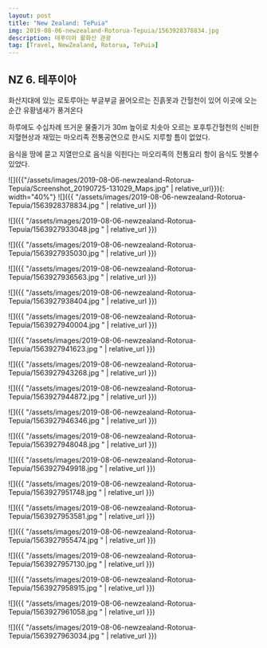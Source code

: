 ```yaml
---
layout: post
title: "New Zealand: TePuia"
img: 2019-08-06-newzealand-Rotorua-Tepuia/1563928378834.jpg
description: 테푸이아 활화산 관광
tag: [Travel, NewZealand, Rotorua, TePuia]
---
```


## NZ 6. 테푸이아

화산지대에 있는 로토루아는 부글부글 끓어오르는 진흙못과 간헐천이 있어 이곳에 오는 순간 유황냄새가 풍겨온다  

하루에도 수십차례 뜨거운 물줄기가 30m 높이로 치솟아 오르는 포후투간헐천의 신비한 지혈현상과 재밌는 마오리족 전통공연으로 한시도 지루할 틈이 없었다.  

음식을 땅에 묻고 지열만으로 음식을 익힌다는 마오리족의 전통요리 항이 음식도 맛볼수 있었다.

![]({{"/assets/images/2019-08-06-newzealand-Rotorua-Tepuia/Screenshot_20190725-131029_Maps.jpg" | relative_url}}){: width="40%"}
![]({{ "/assets/images/2019-08-06-newzealand-Rotorua-Tepuia/1563928378834.jpg
"   | relative_url }})

![]({{ "/assets/images/2019-08-06-newzealand-Rotorua-Tepuia/1563927933048.jpg
"   | relative_url }})

![]({{ "/assets/images/2019-08-06-newzealand-Rotorua-Tepuia/1563927935030.jpg
"   | relative_url }})

![]({{ "/assets/images/2019-08-06-newzealand-Rotorua-Tepuia/1563927936563.jpg
"   | relative_url }})

![]({{ "/assets/images/2019-08-06-newzealand-Rotorua-Tepuia/1563927938404.jpg
"   | relative_url }})

![]({{ "/assets/images/2019-08-06-newzealand-Rotorua-Tepuia/1563927940004.jpg
"   | relative_url }})

![]({{ "/assets/images/2019-08-06-newzealand-Rotorua-Tepuia/1563927941623.jpg
"   | relative_url }})

![]({{ "/assets/images/2019-08-06-newzealand-Rotorua-Tepuia/1563927943268.jpg
"   | relative_url }})

![]({{ "/assets/images/2019-08-06-newzealand-Rotorua-Tepuia/1563927944872.jpg
"   | relative_url }})

![]({{ "/assets/images/2019-08-06-newzealand-Rotorua-Tepuia/1563927946346.jpg
"   | relative_url }})

![]({{ "/assets/images/2019-08-06-newzealand-Rotorua-Tepuia/1563927948048.jpg
"   | relative_url }})

![]({{ "/assets/images/2019-08-06-newzealand-Rotorua-Tepuia/1563927949918.jpg
"   | relative_url }})

![]({{ "/assets/images/2019-08-06-newzealand-Rotorua-Tepuia/1563927951748.jpg
"   | relative_url }})

![]({{ "/assets/images/2019-08-06-newzealand-Rotorua-Tepuia/1563927953581.jpg
"   | relative_url }})

![]({{ "/assets/images/2019-08-06-newzealand-Rotorua-Tepuia/1563927955474.jpg
"   | relative_url }})

![]({{ "/assets/images/2019-08-06-newzealand-Rotorua-Tepuia/1563927957130.jpg
"   | relative_url }})

![]({{ "/assets/images/2019-08-06-newzealand-Rotorua-Tepuia/1563927958915.jpg
"   | relative_url }})

![]({{ "/assets/images/2019-08-06-newzealand-Rotorua-Tepuia/1563927961058.jpg
"   | relative_url }})

![]({{ "/assets/images/2019-08-06-newzealand-Rotorua-Tepuia/1563927963034.jpg
"   | relative_url }})
